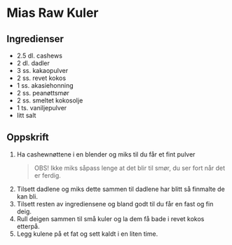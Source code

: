 # Mias Raw Kuler

## Ingredienser

* 2.5 dl. cashews
* 2 dl. dadler
* 3 ss. kakaopulver
* 2 ss. revet kokos
* 1 ss. akasiehonning
* 2 ss. peanøttsmør
* 2 ss. smeltet kokosolje
* 1 ts. vaniljepulver
* litt salt

## Oppskrift

1. Ha cashewnøttene i en blender og miks til du får et fint pulver
   > OBS! Ikke miks såpass lenge at det blir til smør, du ser fort når det er ferdig.
2. Tilsett dadlene og miks dette sammen til dadlene har blitt så finmalte de kan bli.
3. Tilsett resten av ingrediensene og bland godt til du får en fast og fin deig.
4. Rull deigen sammen til små kuler og la dem få bade i revet kokos etterpå.
5. Legg kulene på et fat og sett kaldt i en liten time.
